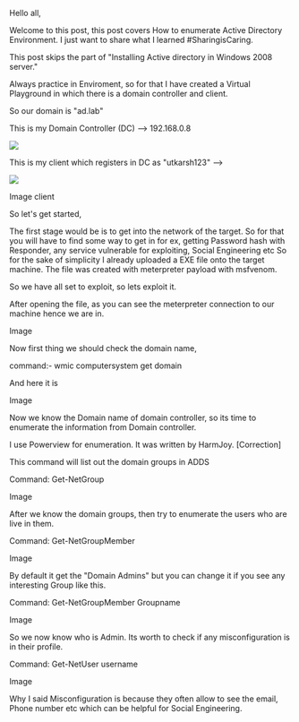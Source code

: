 Hello all,

Welcome to this post, this post covers How to enumerate Active Directory Environment. I just want to share what I learned #SharingisCaring. 

This post skips the part of "Installing Active directory in Windows 2008 server."

Always practice in Enviroment, so for that I have created a Virtual Playground in which there is a domain controller and client. 

So our domain is "ad.lab"

This is my Domain Controller (DC) --> 192.168.0.8

<img src="../../../ad_front.png">


This is my client which registers in DC as "utkarsh123" --> 

<img src="../../../Capture.PNG">

Image client 



So let's get started,

The first stage would be is to get into the network of the target. 
So for that you will have to find some way to get in for ex, getting Password hash with Responder, 
any service vulnerable for exploiting, Social Engineering etc 
So for the sake of simplicity I already uploaded a EXE file onto the target machine. 
The file was created with meterpreter payload with msfvenom.

So we have all set to exploit, so lets exploit it.

After opening the file, as you can see the meterpreter connection to our machine hence we are in.

Image


Now first thing we should check the domain name, 

command:- wmic computersystem get domain

And here it is

Image

Now we know the Domain name of domain controller, so its time to enumerate the information from Domain controller.

I use Powerview for enumeration. It was written by HarmJoy. [Correction]


This command will list out the domain groups in ADDS 

Command: Get-NetGroup

Image


After we know the domain groups, then try to enumerate the users who are live in them.

Command: Get-NetGroupMember 

Image

By default it get the "Domain Admins" but you can change it if you see any interesting Group like this.

Command: Get-NetGroupMember Groupname

Image


So we now know who is Admin. Its worth to check if any misconfiguration is in their profile.

Command: Get-NetUser username

Image

Why I said Misconfiguration is because they often allow to see the email, Phone number etc which can be helpful for Social Engineering.











